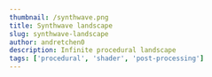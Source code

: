 ```yaml
---
thumbnail: /synthwave.png
title: Synthwave landscape
slug: synthwave-landscape
author: andretchen0
description: Infinite procedural landscape
tags: ['procedural', 'shader', 'post-processing']
---
```


<Synthwave />
